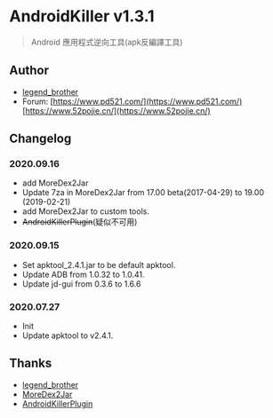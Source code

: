 # AndroidKiller v1.3.1
> Android 應用程式逆向工具(apk反編譯工具)
## Author
* [legend_brother](https://www.52pojie.cn/home.php?mod=space&uid=366193)
* Forum: [https://www.pd521.com/](https://www.pd521.com/) [https://www.52pojie.cn/](https://www.52pojie.cn/)
## Changelog
### 2020.09.16
* add MoreDex2Jar
* Update 7za in MoreDex2Jar from 17.00 beta(2017-04-29) to 19.00 (2019-02-21)
* add MoreDex2Jar to custom tools.
* ~~AndroidKillerPlugin~~(疑似不可用)
### 2020.09.15
* Set apktool_2.4.1.jar to be default apktool.
* Update ADB from 1.0.32 to 1.0.41.
* Update jd-gui from 0.3.6 to 1.6.6
### 2020.07.27
* Init
* Update apktool to v2.4.1.

## Thanks
* [legend_brother](https://www.52pojie.cn/home.php?mod=space&uid=366193)
* [MoreDex2Jar](https://www.52pojie.cn/thread-874976-1-1.html)
* [AndroidKillerPlugin](https://github.com/supperlitt/AndroidKillerPlugin)